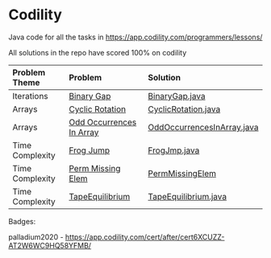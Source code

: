 # Codility
Java code for all the tasks in https://app.codility.com/programmers/lessons/

All solutions in the repo have scored 100% on codility

| Problem Theme | Problem       | Solution    |
| :------------- | :------------- | :------------- |
| Iterations    | [Binary Gap](https://app.codility.com/programmers/lessons/1-iterations/binary_gap/)    | [BinaryGap.java](BinaryGap.java)  |
| Arrays | [Cyclic Rotation](https://app.codility.com/programmers/lessons/2-arrays/cyclic_rotation/)  | [CyclicRotation.java](CyclicRotation.java)  |
| Arrays  | [Odd Occurrences In Array](https://app.codility.com/programmers/lessons/2-arrays/odd_occurrences_in_array/)  | [OddOccurrencesInArray.java](OddOccurrencesInArray.java)  |
| Time Complexity | [Frog Jump](https://app.codility.com/programmers/lessons/3-time_complexity/frog_jmp/)  | [FrogJmp.java](FrogJmp.java)  |
| Time Complexity | [Perm Missing Elem](https://app.codility.com/programmers/lessons/3-time_complexity/perm_missing_elem/) | [PermMissingElem](PermMissingElem.java)  |
| Time Complexity | [TapeEquilibrium](https://app.codility.com/programmers/lessons/3-time_complexity/tape_equilibrium/)  | [TapeEquilibrium.java]([TapeEquilibrium.java)  |


Badges:

palladium2020 - https://app.codility.com/cert/after/cert6XCUZZ-AT2W6WC9HQ58YFMB/
